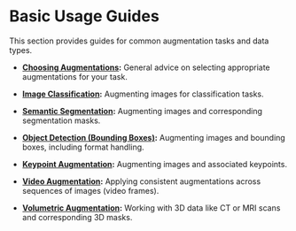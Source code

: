 # Basic Usage Guides

This section provides guides for common augmentation tasks and data types.

*   **[Choosing Augmentations](./choosing-augmentations.md):** General advice on selecting appropriate augmentations for your task.

*   **[Image Classification](./image-classification.md):** Augmenting images for classification tasks.

*   **[Semantic Segmentation](./semantic-segmentation.md):** Augmenting images and corresponding segmentation masks.

*   **[Object Detection (Bounding Boxes)](./bounding-boxes-augmentations.md):** Augmenting images and bounding boxes, including format handling.

*   **[Keypoint Augmentation](./keypoint-augmentations.md):** Augmenting images and associated keypoints.

*   **[Video Augmentation](./video-augmentation.md):** Applying consistent augmentations across sequences of images (video frames).

*   **[Volumetric Augmentation](./volumetric-augmentation.md):** Working with 3D data like CT or MRI scans and corresponding 3D masks.
